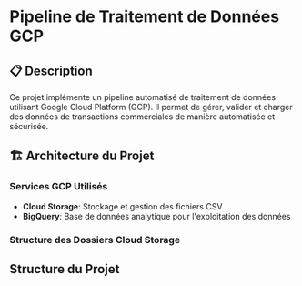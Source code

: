 # Pipeline de Traitement de Données GCP

## 📋 Description
Ce projet implémente un pipeline automatisé de traitement de données utilisant Google Cloud Platform (GCP). Il permet de gérer, valider et charger des données de transactions commerciales de manière automatisée et sécurisée.

## 🏗️ Architecture du Projet

### Services GCP Utilisés
- **Cloud Storage**: Stockage et gestion des fichiers CSV
- **BigQuery**: Base de données analytique pour l'exploitation des données

### Structure des Dossiers Cloud Storage

## Structure du Projet 